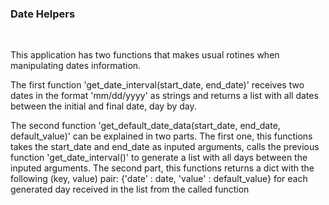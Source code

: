### Date Helpers
<br>
<p>This application has two functions that makes usual rotines when manipulating dates information.</p>

<p>The first function 'get_date_interval(start_date, end_date)' receives two dates in the format 'mm/dd/yyyy' as strings and returns a list with all dates between the initial and final date, day by day.</p>

<p>The second function 'get_default_date_data(start_date, end_date, default_value)' can be explained in two parts. The first one, this functions takes the start_date and end_date as inputed arguments, calls the previous function 'get_date_interval()' to generate a list with all days between the inputed arguments. The second part, this functions returns a dict with the following (key, value) pair: {'date' : date, 'value' : default_value} for each generated day received in the list from the called function</p>